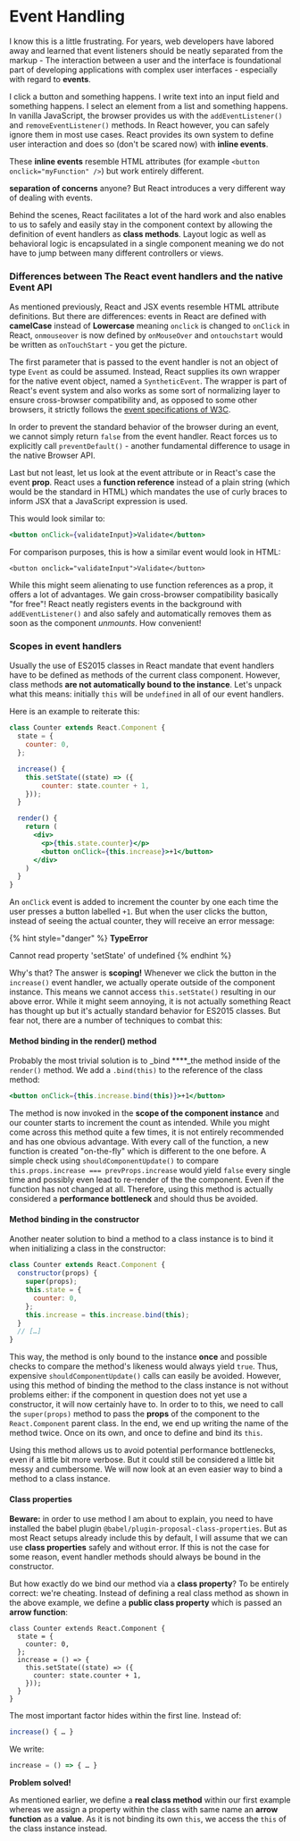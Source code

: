 # Event Handling

I know this is a little frustrating. For years, web developers have labored away and learned that event listeners should be neatly separated from the markup - The interaction between a user and the interface is foundational part of developing applications with complex user interfaces - especially with regard to **events**.

I click a button and something happens. I write text into an input field and something happens. I select an element from a list and something happens. In vanilla JavaScript, the browser provides us with the `addEventListener()` and `removeEventListener()` methods. In React however, you can safely ignore them in most use cases. React provides its own system to define user interaction and does so \(don't be scared now\) with **inline events**.

These **inline events** resemble HTML attributes \(for example `<button onclick="myFunction" />`\) but work entirely different.

**separation of concerns** anyone? But React introduces a very different way of dealing with events.

Behind the scenes, React facilitates a lot of the hard work and also enables to us to safely and easily stay in the component context by allowing the definition of event handlers as **class methods**. Layout logic as well as behavioral logic is encapsulated in a single component meaning we do not have to jump between many different controllers or views.

### Differences between The React event handlers and the native Event API

As mentioned previously, React and JSX events resemble HTML attribute definitions. But there are differences: events in React are defined with **camelCase** instead of **Lowercase** meaning `onclick` is changed to `onClick` in React, `onmouseover` is now defined by `onMouseOver` and `ontouchstart` would be written as `onTouchStart` - you get the picture.

The first parameter that is passed to the event handler is not an object of type `Event` as could be assumed. Instead, React supplies its own wrapper for the native event object, named a `SyntheticEvent`. The wrapper is part of React's event system and also works as some sort of normalizing layer to ensure cross-browser compatibility and, as opposed to some other browsers, it strictly follows the [event specifications of W3C](https://www.w3.org/TR/DOM-Level-3-Events/).

In order to prevent the standard behavior of the browser during an event, we cannot simply return `false` from the event handler. React forces us to explicitly call `preventDefault()` - another fundamental difference to usage in the native Browser API.

Last but not least, let us look at the event attribute or in React's case the event **prop**. React uses a **function reference** instead of a plain string \(which would be the standard in HTML\) which mandates the use of curly braces to inform JSX that a JavaScript expression is used.

This would look similar to:

```jsx
<button onClick={validateInput}>Validate</button>
```

For comparison purposes, this is how a similar event would look in HTML:

```text
<button onclick="validateInput">Validate</button>
```

While this might seem alienating to use function references as a prop, it offers a lot of advantages. We gain cross-browser compatibility basically "for free"! React neatly registers events in the background with `addEventListener()` and also safely and automatically removes them as soon as the component _unmounts_. How convenient!

### Scopes in event handlers

Usually the use of ES2015 classes in React mandate that event handlers have to be defined as methods of the current class component. However, class methods **are not automatically bound to the instance**. Let's unpack what this means: initially `this` will be `undefined` in all of our event handlers. 

Here is an example to reiterate this:

```jsx
class Counter extends React.Component {
  state = {
    counter: 0,
  };

  increase() {
    this.setState((state) => ({
        counter: state.counter + 1,
    }));
  }

  render() {
    return (
      <div>
        <p>{this.state.counter}</p>
        <button onClick={this.increase}>+1</button>
      </div>
    )
  }
}
```

An `onClick` event is added to increment the counter by one each time the user presses a button labelled `+1`. But when the user clicks the button, instead of seeing the actual counter, they will receive an error message:

{% hint style="danger" %}
**TypeError**  
Cannot read property 'setState' of undefined
{% endhint %}

Why's that? The answer is **scoping!** Whenever we click the button in the `increase()` event handler, we actually operate outside of the component instance. This means we cannot access `this.setState()` resulting in our above error. While it might seem annoying, it is not actually something React has thought up but it's actually standard behavior for ES2015 classes. But fear not, there are a number of techniques to combat this:

#### Method binding in the render\(\) method

Probably the most trivial solution is to _bind ****_the method inside of the `render()` method. We add a `.bind(this)` to the reference of the class method:

```jsx
<button onClick={this.increase.bind(this)}>+1</button>
```

The method is now invoked in the **scope of the component instance** and our counter starts to increment the count as intended. While you might come across this method quite a few times, it is not entirely recommended and has one obvious advantage. With every call of the function, a new function is created "on-the-fly" which is different to the one before. A simple check using `shouldComponentUpdate()` to compare `this.props.increase === prevProps.increase` would yield `false` every single time and possibly even lead to re-render of the the component. Even if the function has not changed at all. Therefore, using this method is actually considered a **performance bottleneck** and should thus be avoided.

#### Method binding in the constructor

Another neater solution to bind a method to a class instance is to bind it when initializing a class in the constructor:

```jsx
class Counter extends React.Component {
  constructor(props) {
    super(props);
    this.state = {
      counter: 0,
    };
    this.increase = this.increase.bind(this);
  }
  // […]
}
```

This way, the method is only bound to the instance **once** and possible checks to compare the method's likeness would always yield `true`. Thus, expensive `shouldComponentUpdate()` calls can easily be avoided. However, using this method of binding the method to the class instance is not without problems either: if the component in question does not yet use a constructor, it will now certainly have to. In order to to this, we need to call the `super(props)` method to pass the **props** of the component to the `React.Component` parent class. In the end, we end up writing the name of the method twice. Once on its own, and once to define and bind its `this`.

Using this method allows us to avoid potential performance bottlenecks, even if a little bit more verbose. But it could still be considered a little bit messy and cumbersome. We will now look at an even easier way to bind a method to a class instance.

#### **Class properties**

**Beware:** in order to use method I am about to explain, you need to have installed the babel plugin `@babel/plugin-proposal-class-properties`. But as most React setups already include this by default, I will assume that we can use **class properties** safely and without error. If this is not the case for some reason, event handler methods should always be bound in the constructor.

But how exactly do we bind our method via a **class property**? To be entirely correct: we're cheating. Instead of defining a real class method as shown in the above example, we define a **public class property** which is passed an **arrow function**:

```
class Counter extends React.Component {
  state = {
    counter: 0,
  };
  increase = () => {
    this.setState((state) => ({
      counter: state.counter + 1,
    }));
  }
}
```

The most important factor hides within the first line. Instead of:

```jsx
increase() { … }
```

We write:

```jsx
increase = () => { … }
```

**Problem solved!**

As mentioned earlier, we define a **real class method** within our first example whereas we assign a property within the class with same name an **arrow function** as a **value**. As it is not binding its own `this`, we access the `this` of the class instance instead.

